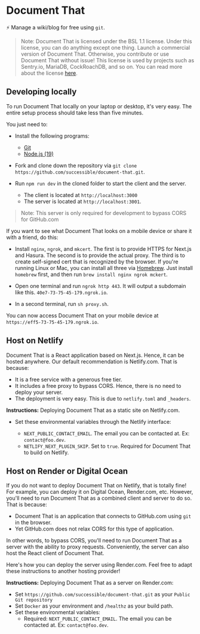 # Document That

⚡ Manage a wiki/blog for free using `git`.

> Note: Document That is licensed under the BSL 1.1 license. Under this license, you can do anything except one thing. Launch a commercial version of Document That. Otherwise, you contribute or use Document That without issue! This license is used by projects such as Sentry.io, MariaDB, CockRoachDB, and so on. You can read more about the license [here](https://open.sentry.io/licensing).

## Developing locally

To run Document That locally on your laptop or desktop, it's very easy. The entire setup process should take less than five minutes.

You just need to:

- Install the following programs:

  - [Git](https://git-scm.com/downloads)
  - [Node.js (19)](https://nodejs.org/en/)

- Fork and clone down the repository via `git clone https://github.com/successible/document-that.git`.

- Run `npm run dev` in the cloned folder to start the client and the server.

  - The client is located at `http://localhost:3000`
  - The server is located at `http://localhost:3001`.

> Note: This server is only required for development to bypass CORS for GitHub.com

If you want to see what Document That looks on a mobile device or share it with a friend, do this:

- Install `nginx`, `ngrok`, and `mkcert`. The first is to provide HTTPS for Next.js and Hasura. The second is to provide the actual proxy. The third is to create self-signed cert that is recognized by the browser. If you're running Linux or Mac, you can install all three via [Homebrew](https://brew.sh/). Just install `homebrew` first, and then run `brew install nginx ngrok mckert`.

- Open one terminal and run `ngrok http 443`. It will output a subdomain like this. `40e7-73-75-45-179.ngrok.io`.

- In a second terminal, run `sh proxy.sh`.

You can now access Document That on your mobile device at `https://eff5-73-75-45-179.ngrok.io`.

## Host on Netlify

Document That is a React application based on Next.js. Hence, it can be hosted anywhere. Our default recommendation is Netlify.com. That is because:

- It is a free service with a generous free tier.
- It includes a free proxy to bypass CORS. Hence, there is no need to deploy your server.
- The deployment is very easy. This is due to `netlify.toml` and `_headers`.

**Instructions:** Deploying Document That as a static site on Netlify.com.

- Set these environmental variables through the Netlify interface:

  - `NEXT_PUBLIC_CONTACT_EMAIL`. The email you can be contacted at. Ex: `contact@foo.dev`.
  - `NETLIFY_NEXT_PLUGIN_SKIP`. Set to `true`. Required for Document That to build on Netlify.

## Host on Render or Digital Ocean

If you do not want to deploy Document That on Netlify, that is totally fine! For example, you can deploy it on Digital Ocean, Render.com, etc. However, you'll need to run Document That as a combined client and server to do so. That is because:

- Document That is an application that connects to GitHub.com using `git` in the browser.
- Yet GitHub.com does not relax CORS for this type of application.

In other words, to bypass CORS, you'll need to run Document That as a server with the ability to proxy requests. Conveniently, the server can also host the React client of Document That.

Here's how you can deploy the server using Render.com. Feel free to adapt these instructions to another hosting provider!

**Instructions:** Deploying Document That as a server on Render.com:

- Set `https://github.com/successible/document-that.git` as your `Public Git repository`
- Set `Docker` as your environment and `/healthz` as your build path.
- Set these environmental variables:
  - Required: `NEXT_PUBLIC_CONTACT_EMAIL`. The email you can be contacted at. Ex: `contact@foo.dev`.
